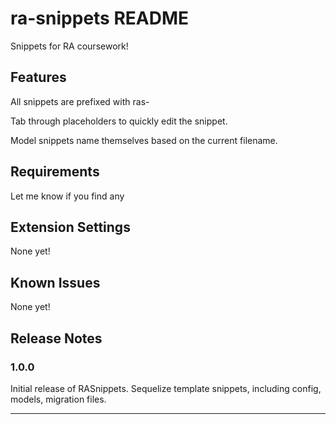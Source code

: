 # ra-snippets README

Snippets for RA coursework!

## Features

All snippets are prefixed with ras-

Tab through placeholders to quickly edit the snippet.

Model snippets name themselves based on the current filename.

<!-- Describe specific features of your extension including screenshots of your extension in action. Image paths are relative to this README file.

For example if there is an image subfolder under your extension project workspace: -->

<!-- \!\[feature X\]\(images/feature-x.png\) 

> Tip: Many popular extensions utilize animations. This is an excellent way to show off your extension! We recommend short, focused animations that are easy to follow.
-->
## Requirements

Let me know if you find any

## Extension Settings

None yet!

<!-- Include if your extension adds any VS Code settings through the `contributes.configuration` extension point.

For example:

This extension contributes the following settings:

* `myExtension.enable`: enable/disable this extension
* `myExtension.thing`: set to `blah` to do something -->

## Known Issues

<!-- Calling out known issues can help limit users opening duplicate issues against your extension. -->

None yet!

## Release Notes

### 1.0.0

Initial release of RASnippets. Sequelize template snippets, including config, models, migration files.

<!-- ### 1.0.1

Fixed issue #.

### 1.1.0

Added features X, Y, and Z. -->

---

<!-- ## Working with Markdown

**Note:** You can author your README using Visual Studio Code.  Here are some useful editor keyboard shortcuts:

* Split the editor (`Cmd+\` on macOS or `Ctrl+\` on Windows and Linux)
* Toggle preview (`Shift+CMD+V` on macOS or `Shift+Ctrl+V` on Windows and Linux)
* Press `Ctrl+Space` (Windows, Linux) or `Cmd+Space` (macOS) to see a list of Markdown snippets

### For more information

* [Visual Studio Code's Markdown Support](http://code.visualstudio.com/docs/languages/markdown)
* [Markdown Syntax Reference](https://help.github.com/articles/markdown-basics/)

**Enjoy!** -->
